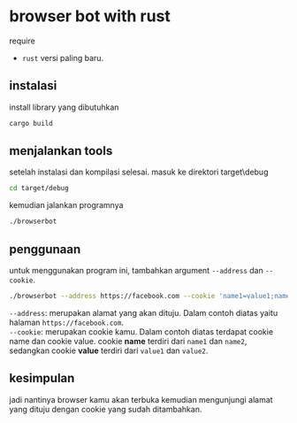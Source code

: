 # browser bot with rust

require

- `rust` versi paling baru.

## instalasi

install library yang dibutuhkan

```bash
cargo build
```

## menjalankan tools

setelah instalasi dan kompilasi selesai.
masuk ke direktori target\debug

```bash
cd target/debug
```

kemudian jalankan programnya

```bash
./browserbot
```

## penggunaan

untuk menggunakan program ini, tambahkan argument `--address` dan `--cookie`.

```bash
./browserbot --address https://facebook.com --cookie 'name1=value1;name2=value2'
```

`--address`: merupakan alamat yang akan dituju. Dalam contoh diatas yaitu halaman `https://facebook.com`. <br/>
`--cookie`: merupakan cookie kamu. Dalam contoh diatas terdapat cookie name dan cookie value. cookie **name** terdiri dari `name1` dan `name2`, sedangkan cookie **value** terdiri dari `value1` dan `value2`.

## kesimpulan

jadi nantinya browser kamu akan terbuka kemudian mengunjungi alamat yang dituju dengan cookie yang sudah ditambahkan.
